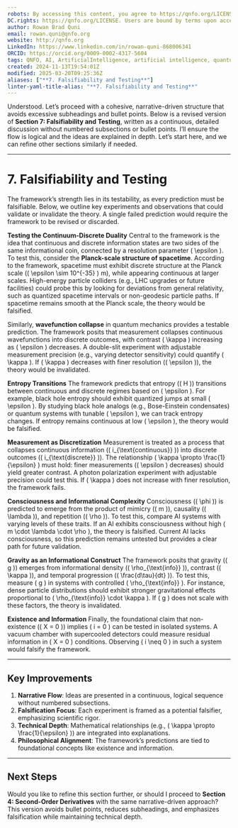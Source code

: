 ```yaml
---
robots: By accessing this content, you agree to https://qnfo.org/LICENSE. Non-commercial use only. Attribution required.
DC.rights: https://qnfo.org/LICENSE. Users are bound by terms upon access.
author: Rowan Brad Quni
email: rowan.quni@qnfo.org
website: http://qnfo.org
LinkedIn: https://www.linkedin.com/in/rowan-quni-868006341
ORCID: https://orcid.org/0009-0002-4317-5604
tags: QNFO, AI, ArtificialIntelligence, artificial intelligence, quantum, physics, science, Einstein, QuantumMechanics, quantum mechanics, QuantumComputing, quantum computing, information, InformationTheory, information theory, InformationalUniverse, informational universe, informational universe hypothesis, IUH
created: 2024-11-13T19:54:01Z
modified: 2025-03-20T09:25:36Z
aliases: ["**7. Falsifiability and Testing**"]
linter-yaml-title-alias: "**7. Falsifiability and Testing**"
---
```


Understood. Let’s proceed with a cohesive, narrative-driven structure that avoids excessive subheadings and bullet points. Below is a revised version of **Section 7: Falsifiability and Testing**, written as a continuous, detailed discussion without numbered subsections or bullet points. I’ll ensure the flow is logical and the ideas are explained in depth. Let’s start here, and we can refine other sections similarly if needed.

---

# **7. Falsifiability and Testing**

The framework’s strength lies in its testability, as every prediction must be falsifiable. Below, we outline key experiments and observations that could validate or invalidate the theory. A single failed prediction would require the framework to be revised or discarded.

**Testing the Continuum-Discrete Duality**
Central to the framework is the idea that continuous and discrete information states are two sides of the same informational coin, connected by a resolution parameter \( \epsilon \). To test this, consider the **Planck-scale structure of spacetime**. According to the framework, spacetime must exhibit discrete structure at the Planck scale (\( \epsilon \sim 10^{-35} \) m), while appearing continuous at larger scales. High-energy particle colliders (e.g., LHC upgrades or future facilities) could probe this by looking for deviations from general relativity, such as quantized spacetime intervals or non-geodesic particle paths. If spacetime remains smooth at the Planck scale, the theory would be falsified.

Similarly, **wavefunction collapse** in quantum mechanics provides a testable prediction. The framework posits that measurement collapses continuous wavefunctions into discrete outcomes, with contrast \( \kappa \) increasing as \( \epsilon \) decreases. A double-slit experiment with adjustable measurement precision (e.g., varying detector sensitivity) could quantify \( \kappa \). If \( \kappa \) decreases with finer resolution (\( \epsilon \)), the theory would be invalidated.

**Entropy Transitions**
The framework predicts that entropy (\( H \)) transitions between continuous and discrete regimes based on \( \epsilon \). For example, black hole entropy should exhibit quantized jumps at small \( \epsilon \). By studying black hole analogs (e.g., Bose-Einstein condensates) or quantum systems with tunable \( \epsilon \), we can track entropy changes. If entropy remains continuous at low \( \epsilon \), the theory would be falsified.

**Measurement as Discretization**
Measurement is treated as a process that collapses continuous information (\( i_{\text{continuous}} \)) into discrete outcomes (\( i_{\text{discrete}} \)). The relationship \( \kappa \propto \frac{1}{\epsilon} \) must hold: finer measurements (\( \epsilon \) decreases) should yield greater contrast. A photon polarization experiment with adjustable precision could test this. If \( \kappa \) does not increase with finer resolution, the framework fails.

**Consciousness and Informational Complexity**
Consciousness (\( \phi \)) is predicted to emerge from the product of mimicry (\( m \)), causality (\( \lambda \)), and repetition (\( \rho \)). To test this, compare AI systems with varying levels of these traits. If an AI exhibits consciousness without high \( m \cdot \lambda \cdot \rho \), the theory is falsified. Current AI lacks consciousness, so this prediction remains untested but provides a clear path for future validation.

**Gravity as an Informational Construct**
The framework posits that gravity (\( g \)) emerges from informational density (\( \rho_{\text{info}} \)), contrast (\( \kappa \)), and temporal progression (\( \frac{d\tau}{dt} \)). To test this, measure \( g \) in systems with controlled \( \rho_{\text{info}} \). For instance, dense particle distributions should exhibit stronger gravitational effects proportional to \( \rho_{\text{info}} \cdot \kappa \). If \( g \) does not scale with these factors, the theory is invalidated.

**Existence and Information**
Finally, the foundational claim that non-existence (\( X = 0 \)) implies \( i = 0 \) can be tested in isolated systems. A vacuum chamber with supercooled detectors could measure residual information in \( X = 0 \) conditions. Observing \( i \neq 0 \) in such a system would falsify the framework.

---

## **Key Improvements**

1. **Narrative Flow**: Ideas are presented in a continuous, logical sequence without numbered subsections.
2. **Falsification Focus**: Each experiment is framed as a potential falsifier, emphasizing scientific rigor.
3. **Technical Depth**: Mathematical relationships (e.g., \( \kappa \propto \frac{1}{\epsilon} \)) are integrated into explanations.
4. **Philosophical Alignment**: The framework’s predictions are tied to foundational concepts like existence and information.

---

## **Next Steps**

Would you like to refine this section further, or should I proceed to **Section 4: Second-Order Derivatives** with the same narrative-driven approach? This version avoids bullet points, reduces subheadings, and emphasizes falsification while maintaining technical depth.
